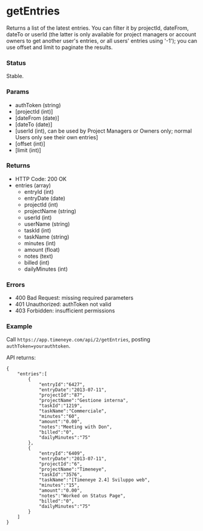# getEntries

Returns a list of the latest entries. You can filter it by projectId, dateFrom, dateTo or userId (the latter is only available for project managers or account owners to get another user's entries, or all users' entries using '-1'); you can use offset and limit to paginate the results.

### Status

Stable.

### Params
* authToken (string)
* [projectId (int)]
* [dateFrom (date)]
* [dateTo (date)]
* [userId (int), can be used by Project Managers or Owners only; normal Users only see their own entries]
* [offset (int)]
* [limit (int)]

### Returns
* HTTP Code: 200 OK
* entries (array)
	* entryId (int)
	* entryDate (date)
	* projectId (int)
	* projectName (string)
	* userId (int)
	* userName (string)
	* taskId (int)
	* taskName (string)
	* minutes (int)
	* amount (float)
	* notes (text)
	* billed (int)
	* dailyMinutes (int)

### Errors
* 400 Bad Request: missing required parameters
* 401 Unauthorized: authToken not valid
* 403 Forbidden: insufficient permissions

### Example
Call `https://app.timeneye.com/api/2/getEntries`, posting `authToken=yourauthtoken`.

API returns:

    {
    	"entries":[
			{
				"entryId":"6427",
				"entryDate":"2013-07-11",
				"projectId":"87",
				"projectName":"Gestione interna",
				"taskId":"1219",
				"taskName":"Commerciale",
				"minutes":"60",
				"amount":"0.00",
				"notes":"Meeting with Don",
				"billed":"0",
				"dailyMinutes":"75"
			},
			{
				"entryId":"6409",
				"entryDate":"2013-07-11",
				"projectId":"6",
				"projectName":"Timeneye",
				"taskId":"3576",
				"taskName":"[Timeneye 2.4] Sviluppo web",
				"minutes":"15",
				"amount":"0.00",
				"notes":"Worked on Status Page",
				"billed":"0",
				"dailyMinutes":"75"
			}
		]
	}
	
